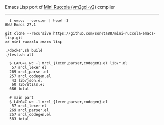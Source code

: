 Emacs Lisp port of [Mini Ruccola (vm2gol-v2)](https://github.com/sonota88/vm2gol-v2) compiler

---

```
  $ emacs --version | head -1
GNU Emacs 27.1
```

```
git clone --recursive https://github.com/sonota88/mini-ruccola-emacs-lisp.git
cd mini-ruccola-emacs-lisp

./docker.sh build
./test.sh all
```

```
  $ LANG=C wc -l mrcl_{lexer,parser,codegen}.el lib/*.el
   57 mrcl_lexer.el
  269 mrcl_parser.el
  257 mrcl_codegen.el
   43 lib/json.el
   60 lib/utils.el
  686 total

  # main part
  $ LANG=C wc -l mrcl_{lexer,parser,codegen}.el
   57 mrcl_lexer.el
  269 mrcl_parser.el
  257 mrcl_codegen.el
  583 total
```
